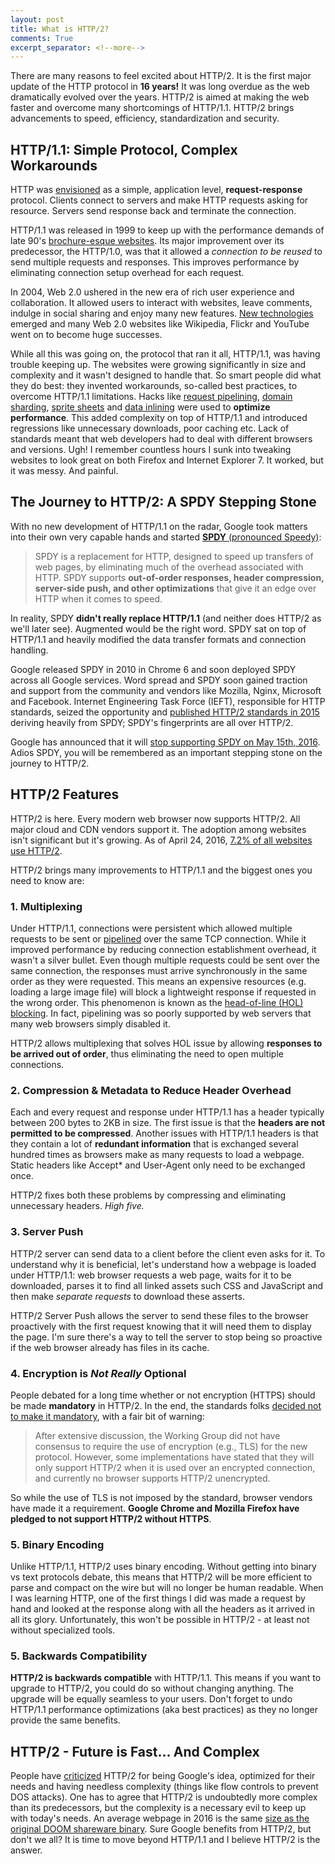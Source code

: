 ```yaml
---
layout: post
title: What is HTTP/2?
comments: True
excerpt_separator: <!--more-->
---
```


There are many reasons to feel excited about HTTP/2. It is the first major update of the HTTP protocol in **16 years!** It was long overdue as the web dramatically evolved over the years. HTTP/2 is aimed at making the web faster and overcome many shortcomings of HTTP/1.1. HTTP/2 brings advancements to speed, efficiency, standardization and security.

## HTTP/1.1: Simple Protocol, Complex Workarounds

HTTP was [envisioned](https://www.w3.org/Protocols/HTTP/AsImplemented.html) as a simple, application level, **request-response** protocol. Clients connect to servers and make HTTP requests asking for resource. Servers send response back and terminate the connection.

HTTP/1.1 was released in 1999 to keep up with the performance demands of late 90's [brochure-esque websites](http://www.smashingapps.com/2009/08/13/how-popular-website-designs-looked-like-in-late-90s.html). Its major improvement over its predecessor, the HTTP/1.0, was that it allowed a *connection to be reused* to send multiple requests and responses. This improves performance by eliminating connection setup overhead for each request.

<!--more-->

In 2004, Web 2.0 ushered in the new era of rich user experience and collaboration. It allowed users to interact with websites, leave comments, indulge in social sharing and enjoy many new features. [New technologies](https://en.wikipedia.org/wiki/Web_2.0#Technologies) emerged and many Web 2.0 websites like Wikipedia, Flickr and YouTube went on to become huge successes.

While all this was going on, the protocol that ran it all, HTTP/1.1, was having trouble keeping up. The websites were growing significantly in size and complexity and it wasn't designed to handle that. So smart people did what they do best: they invented workarounds, so-called best practices, to overcome HTTP/1.1 limitations. Hacks like [request pipelining](http://stackoverflow.com/questions/14810890/what-are-the-disadvantages-of-using-http-pipelining), [domain sharding](https://www.maxcdn.com/one/visual-glossary/domain-sharding-2/), [sprite sheets](https://developer.apple.com/library/iad/documentation/NetworkingInternet/Conceptual/SafariImageDeliveryBestPractices/ReducingHTTPRequestswithSprites/ReducingHTTPRequestswithSprites.html) and [data inlining](http://www.websiteoptimization.com/speed/tweak/inline-images/) were used to **optimize performance**. This added complexity on top of HTTP/1.1 and introduced regressions like unnecessary downloads, poor caching etc. Lack of standards meant that web developers had to deal with different browsers and versions. Ugh! I remember countless hours I sunk into tweaking websites to look great on both Firefox and Internet Explorer 7. It worked, but it was messy. And painful.

## The Journey to HTTP/2: A SPDY Stepping Stone

With no new development of HTTP/1.1 on the radar, Google took matters into their own very capable hands and started [**SPDY** (pronounced Speedy)](https://developers.google.com/speed/articles/spdy-for-mobile#methodology):

> SPDY is a replacement for HTTP, designed to speed up transfers of web pages, by eliminating much of the overhead associated with HTTP. SPDY supports **out-of-order responses, header compression, server-side push, and other optimizations** that give it an edge over HTTP when it comes to speed.

In reality, SPDY **didn't really replace HTTP/1.1** (and neither does HTTP/2 as we'll later see). Augmented would be the right word. SPDY sat on top of HTTP/1.1 and heavily modified the data transfer formats and connection handling.

Google released SPDY in 2010 in Chrome 6 and soon deployed SPDY across all Google services. Word spread and SPDY soon gained traction and support from the community and vendors like Mozilla, Nginx, Microsoft and Facebook. Internet Engineering Task Force (IEFT), responsible for HTTP standards, seized the opportunity and [published HTTP/2 standards in 2015](https://tools.ietf.org/html/rfc7540) deriving heavily from SPDY; SPDY's fingerprints are all over HTTP/2.

Google has announced that it will [stop supporting SPDY on May 15th, 2016](http://blog.chromium.org/2016/02/transitioning-from-spdy-to-http2.html). Adios SPDY, you will be remembered as an important stepping stone on the journey to HTTP/2.

## HTTP/2 Features

HTTP/2 is here. Every modern web browser now supports HTTP/2. All major cloud and CDN vendors support it. The adoption among websites isn't significant but it's growing. As of April 24, 2016, [7.2% of all websites use HTTP/2](http://w3techs.com/technologies/details/ce-http2/all/all).

HTTP/2 brings many improvements to HTTP/1.1 and the biggest ones you need to know are:

### 1. Multiplexing
Under HTTP/1.1, connections were persistent which allowed multiple requests to be sent or [pipelined](https://en.wikipedia.org/wiki/HTTP_pipelining) over the same TCP connection. While it improved performance by reducing connection establishment overhead, it wasn't a silver bullet. Even though multiple requests could be sent over the same connection, the responses must arrive synchronously in the same order as they were requested. This means an expensive resources (e.g. loading a large image file) will block a lightweight response if requested in the wrong order. This phenomenon is known as the [head-of-line (HOL) blocking](https://en.wikipedia.org/wiki/Head-of-line_blocking). In fact, pipelining was so poorly supported by web servers that many web browsers simply disabled it.

HTTP/2 allows multiplexing that solves HOL issue by allowing **responses to be arrived out of order**, thus eliminating the need to open multiple connections.

### 2. Compression & Metadata to Reduce Header Overhead
Each and every request and response under HTTP/1.1 has a header typically between 200 bytes to 2KB in size. The first issue is that the **headers are not permitted to be compressed**. Another issues with HTTP/1.1 headers is that they contain a lot of **redundant information** that is exchanged several hundred times as browsers make as many requests to load a webpage. Static headers like Accept* and User-Agent only need to be exchanged once.

HTTP/2 fixes both these problems by compressing and eliminating unnecessary headers. *High five.*

### 3. Server Push
HTTP/2 server can send data to a client before the client even asks for it. To understand why it is beneficial, let's understand how a webpage is loaded under HTTP/1.1: web browser requests a web page, waits for it to be downloaded, parses it to find all linked assets such CSS and JavaScript and then make *separate requests* to download these asserts.

HTTP/2 Server Push allows the server to send these files to the browser proactively with the first request knowing that it will need them to display the page. I'm sure there's a way to tell the server to stop being so proactive if the web browser already has files in its cache.

### 4. Encryption is *Not Really* Optional
People debated for a long time whether or not encryption (HTTPS) should be made **mandatory** in HTTP/2. In the end, the standards folks [decided not to make it mandatory](http://http2.github.io/faq/#does-http2-require-encryption), with a fair bit of warning:

> After extensive discussion, the Working Group did not have consensus to require the use of encryption (e.g., TLS) for the new protocol. However, some implementations have stated that they will only support HTTP/2 when it is used over an encrypted connection, and currently no browser supports HTTP/2 unencrypted.

So while the use of TLS is not imposed by the standard, browser vendors have made it a requirement. **Google Chrome and Mozilla Firefox have pledged to not support HTTP/2 without HTTPS**.

### 5. Binary Encoding
Unlike HTTP/1.1, HTTP/2 uses binary encoding. Without getting into binary vs text protocols debate, this means that HTTP/2 will be more efficient to parse and compact on the wire but will no longer be human readable. When I was learning HTTP, one of the first things I did was made a request by hand and looked at the response along with all the headers as it arrived in all its glory. Unfortunately, this won't be possible in HTTP/2 - at least not without specialized tools.

### 5. Backwards Compatibility
**HTTP/2 is backwards compatible** with HTTP/1.1. This means if you want to upgrade to HTTP/2, you could do so without changing anything. The upgrade will be equally seamless to your users. Don't forget to undo HTTP/1.1 performance optimizations (aka best practices) as they no longer provide the same benefits.

## HTTP/2 - Future is Fast... And Complex
People have [criticized](https://queue.acm.org/detail.cfm?id=2716278) HTTP/2 for being Google's idea, optimized for their needs and having needless complexity (things like flow controls to prevent DOS attacks). One has to agree that HTTP/2 is undoubtedly more complex than its predecessors, but the complexity is a necessary evil to keep up with today's needs. An average webpage in 2016 is the same [size as the original DOOM shareware binary](https://mobiforge.com/research-analysis/the-web-is-doom?r=1). Sure Google benefits from HTTP/2, but don't we all? It is time to move beyond HTTP/1.1 and I believe HTTP/2 is the answer.
